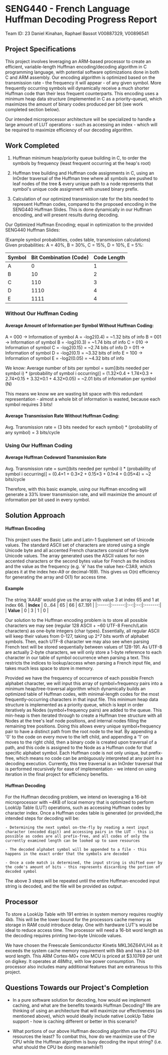 # SENG440 - French Language Huffman Decoding Progress Report
Team ID: 23
Daniel Kinahan, Raphael Bassot
V00887329, V00896541


## Project Specifications
This project involves leveraging an ARM-based processor to create an efficient, variable-length Huffman encoding/decoding algorithm in C programming language, with potential software optimizations done in both C and ARM assembly. Our encoding algorithm is optimized based on the transmission rate - the frequency it will appear - of any given symbol. More frequently occurring symbols will dynamically receive a much shorter Huffman code than their less frequent counterparts. This encoding uses a minimum heap data structure (implemented in C as a priority-queue), which maximizes the amount of binary codes produced per bit (see work completed section below).

Our intended microprocessor architecture will be specialized to handle a large amount of LUT operations - such as accessing an index - which will be required to maximize efficiency of our decoding algorithm.


## Work Completed
1. Huffman minimum heap/priority queue building in C, to order the symbols by frequency (least frequent occurring at the heap's root)

2. Huffman tree building and Huffman code assignments in C, using an InOrder traversal of the Huffman tree where all symbols are pushed to leaf nodes of the tree & every unique path to a node represents that symbol's unique code assignment with unused binary prefix.


3. Calculation of our optimized transmission rate for the bits needed to represent Huffman codes, compared to the proposed encoding in the SENG440 Huffman Slides. This is done dynamically in our Huffman encoding, and will present results during decoding.

Our Optimized Huffman Encoding; equal in optimization to the provided SENG440 Huffman Slides:

(Example symbol probabilities, codes table, transmission calculations)
Given probabilities: A = 40%, B = 30%, C = 15%, D = 10%, E = 5%:

| Symbol      | Bit Combination (Code)   | Code Length | 
| ----------- | ------------------------ | ----------- |
| A           | 0                        | 1           |
| B           | 10                       | 2           |
| C           | 110                      | 3           |
| D           | 1110                     | 4           |
| E           | 1111                     | 4           |


### Without Our Huffman Coding
#### Average Amount of Information per Symbol Without Huffman Coding:
A = 000 -> Information of symbol A = -log2(0.4) = ~1.32 bits of info
B = 001 -> Information of symbol B = -log2(0.3) = ~1.74 bits of info
C = 010 -> Information of symbol C = -log2(0.15) = ~2.74 bits of info
D = 011 -> Information of symbol D = -log2(0.1) = ~3.32 bits of info
E = 100 -> Information of symbol E = -log2(0.05) = ~4.32 bits of info

We know: Average number of bits per symbol = sum[(bits needed per symbol i) * (probability of symbol i occurring)]
    = (1.32×0.4 + 1.74×0.3 + 2.74×0.15 + 3.32×0.1 + 4.32×0.05)
    = ~2.01 bits of information per symbol (N)

This means we know we are wasting bit space with this redundant representation - almost a whole bit of information is wasted, because each symbol requires 3 bits!


#### Average Transmission Rate Without Huffman Coding:
Avg. Transmission rate = (3 bits needed for each symbol) * (probability of any symbol)
    = 3 bits/cycle


### Using Our Huffman Coding
#### Average Huffman Codeword Transmission Rate
Avg. Transmission rate = sum[(bits needed per symbol i) * (probability of symbol i occurring)]
    = (0.4×1 + 0.3×2 + 0.15×3 + 0.1×4 + 0.05×4) = ~2 bits/cycle 

Therefore, with this basic example, using our Huffman encoding will generate a 33% lower transmission rate, and will maximize the amount of information per bit used in every symbol.


## Solution Approach
#### Huffman Encoding
This project uses the Basic Latin and Latin-1 Supplement set of Unicode values. The standard ASCII set of characters are stored using a single Unicode byte and all accented French characters consist of two-byte Unicode values. The array generated uses the ASCII values for non accented characters or the second bytes value for French as the indices and the value as the frequency (e.g. 'é' has the value hex-C3A9, which places it at the index hex-A9 or decimal-169). This gives us O(n) efficiency for generating the array and O(1) for access time.
#### Example
The string 'AAAB' would give us the array with value 3 at index 65 and 1 at index 66.
| **Index** | 0...64 | 65 | 66 | 67..191 |
|:-----:|:------:|:--:|:--:|:-------:|
| **Value** |    0   |  3 |  1 |    0    |

Our solution to the Huffman encoding problem is to store all possible characters we may see (regular 128 ASCII + ~60 UTF-8 French/Latin characters) as one-byte integers (char types). Essentially, all regular ASCII will keep their values from 0-127, taking up 2^7 bits worth of alphabet symbols. Then, each UTF-8 character we may also see when parsing French text will be stored sequentially between values of 128-191. As UTF-8 are actually 2-byte characters, we will only store a 1-byte reference to each character in our table of symbol occurrence when parsing a text. This restricts the indices to lookup/access when parsing a French input file, and takes much less space to store in memory.

Provided we have the frequency of occurrence of each possible French alphabet character, we will input this array of symbol+frequency pairs into a minimum heap/tree-traversal algorithm which dynamically builds an optimized table of Huffman codes, with minimal-length codes for the most frequently-occurring characters in that input file. This minimum heap data structure is implemented as a priority queue, which is kept in order iteratively as Nodes (symbol+frequency pairs) are added to the queue. This min-heap is then iterated through to create a Huffman tree structure with all Nodes at the tree's leaf node positions, and internal nodes filling the remaining tree positions. Doing this allows every unique symbol+frequency pair to have a distinct path from the root node to the leaf. By appending a '0' to the code on every move to the left child, and appending a '1' on moves to the right child, then a binary code is created upon traversal of a path, and this code is assigned to the Node as a Huffman code for that specific alphabet symbol. Each Huffman code is not only unique, but prefix-free, which means no code can be ambiguously interpreted at any point in a decoding execution. Currently, this tree traversal is an InOrder traversal that is performed recursively for ease of implementation - we intend on using iteration in the final project for efficiency benefits.


#### Huffman Decoding
For the Huffman decoding problem, we intend on leveraging a 16-bit microprocessor with ~4KB of local memory that is optimized to perform LookUp Table (LUT) operations, such as accessing Huffman codes by character index. Once a Huffman codes table is generated (or provided),the intended steps for decoding will be:

    - Determining the next symbol on-the-fly by reading a next input character (encoded digit) and accessing pairs in the LUT - this is possible as codes are all prefix-free, and all codes of only the currently examined length can be looked up to save resources

    - The decoded alphabet symbol will be appended to a file - this happens in the exact order that the symbols are decoded

    - Once a code match is determined, the input string is shifted over by the code's amount of bits - this represents discarding the portion of decoded symbol

The above 3 steps will be repeated until the entire Huffman-encoded input string is decoded, and the file will be provided as output.


## Processor
To store a LookUp Table with 191 entries in system memory requires roughly 4kb. This will be the lower bound for the processors cache memory as storage in RAM could introduce delay. One with hardware LUT's would be ideal to reduce access time. The processor will need a 16-bit word length as the decoding requires printing two-byte Unicode values.

We have chosen the Freescale Semiconductor Kinetis MKL36Z64VLH4 as it exceeds the system cache memory requirement with 8kb and has a 32-bit word length. This ARM Cortex-M0+ core MCU is priced at $3.10769 per unit on digikey. It operates at 48Mhz, with low power consumption. This processor also includes many additional features that are extraneous to this project.


## Questions Towards our Project's Completion
- In a pure software solution for decoding, how would we implement caching, and what are the benefits towards Huffman Decoding? We are thinking of using an architecture that will maximize our effectiveness (as mentioned above), which would ideally include native LookUp Table support - how is caching different or better in this scenario?

- What portions of our above Huffman decoding algorithm use the CPU resources the least? To combat this, how do we maximize use of the CPU while the Huffman algorithm is busy decoding the input string? (i.e. what should the CPU be doing meanwhile?)


